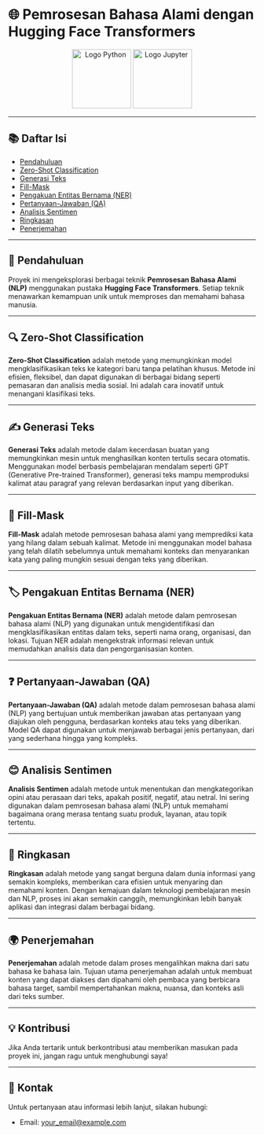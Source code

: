 # 🌐 Pemrosesan Bahasa Alami dengan Hugging Face Transformers

<p align="center">
  <img src="https://www.python.org/community/logos/python-logo.png" alt="Logo Python" width="120"/>
  <img src="https://jupyter.org/assets/main-logo.svg" alt="Logo Jupyter" width="120"/>
</p>

---

## 📚 Daftar Isi
- [Pendahuluan](#pendahuluan)
- [Zero-Shot Classification](#zero-shot-classification)
- [Generasi Teks](#generasi-teks)
- [Fill-Mask](#fill-mask)
- [Pengakuan Entitas Bernama (NER)](#pengakuan-entitas-bernama-ner)
- [Pertanyaan-Jawaban (QA)](#pertanyaan-jawaban-qa)
- [Analisis Sentimen](#analisis-sentimen)
- [Ringkasan](#ringkasan)
- [Penerjemahan](#penerjemahan)

---

## 🚀 Pendahuluan
Proyek ini mengeksplorasi berbagai teknik **Pemrosesan Bahasa Alami (NLP)** menggunakan pustaka **Hugging Face Transformers**. Setiap teknik menawarkan kemampuan unik untuk memproses dan memahami bahasa manusia.

---

## 🔍 Zero-Shot Classification
**Zero-Shot Classification** adalah metode yang memungkinkan model mengklasifikasikan teks ke kategori baru tanpa pelatihan khusus. Metode ini efisien, fleksibel, dan dapat digunakan di berbagai bidang seperti pemasaran dan analisis media sosial. Ini adalah cara inovatif untuk menangani klasifikasi teks.

---

## ✍️ Generasi Teks
**Generasi Teks** adalah metode dalam kecerdasan buatan yang memungkinkan mesin untuk menghasilkan konten tertulis secara otomatis. Menggunakan model berbasis pembelajaran mendalam seperti GPT (Generative Pre-trained Transformer), generasi teks mampu memproduksi kalimat atau paragraf yang relevan berdasarkan input yang diberikan.

---

## 📝 Fill-Mask
**Fill-Mask** adalah metode pemrosesan bahasa alami yang memprediksi kata yang hilang dalam sebuah kalimat. Metode ini menggunakan model bahasa yang telah dilatih sebelumnya untuk memahami konteks dan menyarankan kata yang paling mungkin sesuai dengan teks yang diberikan.

---

## 🏷️ Pengakuan Entitas Bernama (NER)
**Pengakuan Entitas Bernama (NER)** adalah metode dalam pemrosesan bahasa alami (NLP) yang digunakan untuk mengidentifikasi dan mengklasifikasikan entitas dalam teks, seperti nama orang, organisasi, dan lokasi. Tujuan NER adalah mengekstrak informasi relevan untuk memudahkan analisis data dan pengorganisasian konten.

---

## ❓ Pertanyaan-Jawaban (QA)
**Pertanyaan-Jawaban (QA)** adalah metode dalam pemrosesan bahasa alami (NLP) yang bertujuan untuk memberikan jawaban atas pertanyaan yang diajukan oleh pengguna, berdasarkan konteks atau teks yang diberikan. Model QA dapat digunakan untuk menjawab berbagai jenis pertanyaan, dari yang sederhana hingga yang kompleks.

---

## 😊 Analisis Sentimen
**Analisis Sentimen** adalah metode untuk menentukan dan mengkategorikan opini atau perasaan dari teks, apakah positif, negatif, atau netral. Ini sering digunakan dalam pemrosesan bahasa alami (NLP) untuk memahami bagaimana orang merasa tentang suatu produk, layanan, atau topik tertentu.

---

## 📖 Ringkasan
**Ringkasan** adalah metode yang sangat berguna dalam dunia informasi yang semakin kompleks, memberikan cara efisien untuk menyaring dan memahami konten. Dengan kemajuan dalam teknologi pembelajaran mesin dan NLP, proses ini akan semakin canggih, memungkinkan lebih banyak aplikasi dan integrasi dalam berbagai bidang.

---

## 🌍 Penerjemahan
**Penerjemahan** adalah metode dalam proses mengalihkan makna dari satu bahasa ke bahasa lain. Tujuan utama penerjemahan adalah untuk membuat konten yang dapat diakses dan dipahami oleh pembaca yang berbicara bahasa target, sambil mempertahankan makna, nuansa, dan konteks asli dari teks sumber.

---

## 💡 Kontribusi
Jika Anda tertarik untuk berkontribusi atau memberikan masukan pada proyek ini, jangan ragu untuk menghubungi saya!

---

## 📧 Kontak
Untuk pertanyaan atau informasi lebih lanjut, silakan hubungi:
- Email: [your_email@example.com](mailto:your_email@example.com)
